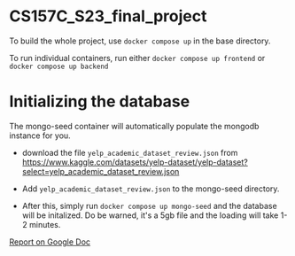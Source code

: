 # CS157C_S23_final_project

To build the whole project, use `docker compose up` in the base directory. 

To run individual containers, run either `docker compose up frontend` or `docker compose up backend`

# Initializing the database

The mongo-seed container will automatically populate the mongodb instance for you.

- download the file `yelp_academic_dataset_review.json` from https://www.kaggle.com/datasets/yelp-dataset/yelp-dataset?select=yelp_academic_dataset_review.json

- Add `yelp_academic_dataset_review.json` to the mongo-seed directory. 

- After this, simply run `docker compose up mongo-seed` and the database will be initalized. Do be warned, it's a 5gb file and the loading will take 1-2 minutes.

[Report on Google Doc](https://docs.google.com/document/d/17gdmrSls8qi8XwBnr2FxYBRLcjbqvjcUfUfsx5EISfE/)

